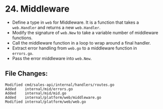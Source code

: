 # 24. Middleware

- Define a type in `web` for Middleware. It is a function that takes a `web.Handler` and returns a new `web.Handler`.
- Modify the signature of `web.New` to take a variable number of middleware functions.
- Call the middleware function in a loop to wrap around a final handler.
- Extract error handling from `web.go` to a middleware function in `errors.go`.
- Pass the error middleware into `web.New`.


## File Changes:

```
Modified cmd/sales-api/internal/handlers/routes.go
Added    internal/mid/errors.go
Added    internal/mid/mid.go
Added    internal/platform/web/middleware.go
Modified internal/platform/web/web.go
```